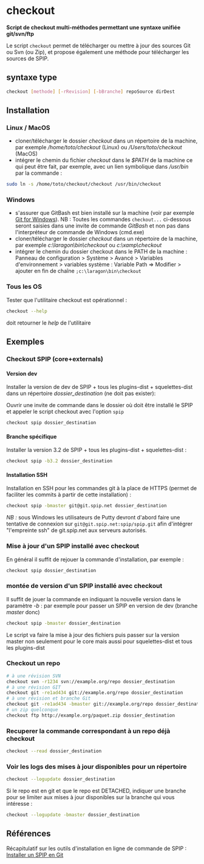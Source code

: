 # checkout

**Script de checkout multi-méthodes permettant une syntaxe unifiée git/svn/ftp**

Le script `checkout` permet de télécharger ou mettre à jour des sources Git ou Svn (ou Zip), et propose également une méthode pour télécharger les sources de SPIP.

## syntaxe type

```bash
checkout [methode] [-rRevision] [-bBranche] repoSource dirDest
```

## Installation

### Linux / MacOS

- cloner/télécharger le dossier *checkout* dans un répertoire de la machine, par exemple */home/toto/checkout* (Linux) ou */Users/toto/checkout* (MacOS)
- intégrer le chemin du fichier *checkout* dans le *$PATH* de la machine ce qui peut être fait, par exemple, avec un lien symbolique dans */usr/bin* par la commande :

```bash
sudo ln -s /home/toto/checkout/checkout /usr/bin/checkout
```

### Windows

- s'assurer que GitBash est bien installé sur la machine (voir par exemple [Git for Windows](https://gitforwindows.org/)).
  NB : Toutes les commandes `checkout...` ci-dessous seront saisies dans une invite de commande *GitBash* et non pas dans l'interpréteur de commande de Windows (cmd.exe)
- cloner/télécharger le dossier *checkout* dans un répertoire de la machine, par exemple *c:\laragon\bin\checkout* ou *c:\xamp\checkout*
- intégrer le chemin du dossier checkout dans le PATH de la machine : Panneau de configuration > Système > Avancé > Variables d'environnement > variables système : Variable Path ⇒ Modifier > ajouter en fin de chaîne `;c:\laragon\bin\checkout`

### Tous les OS

Tester que l'utilitaire checkout est opérationnel :

```bash
checkout --help
```

doit retourner le *help* de l'utilitaire

## Exemples

### Checkout SPIP (core+externals)

#### Version dev

Installer la version de dev de SPIP + tous les plugins-dist + squelettes-dist dans un répertoire *dossier_destination* (ne doit pas exister):

Ouvrir une invite de commande dans le dossier où doit être installé le SPIP et appeler le script checkout avec l'option `spip`

```bash
checkout spip dossier_destination
```

#### Branche spécifique

Installer la version 3.2 de SPIP + tous les plugins-dist + squelettes-dist :

```bash
checkout spip -b3.2 dossier_destination
```

#### Installation SSH

Installation en SSH pour les commandes git à la place de HTTPS (permet de faciliter les commits à partir de cette installation) :

```bash
checkout spip -bmaster git@git.spip.net dossier_destination
```

*NB :* sous Windows les utilisateurs de Putty devront d'abord faire une tentative de connexion sur `git@git.spip.net:spip/spip.git` afin d'intégrer "l'empreinte ssh" de git.spip.net aux serveurs autorisés.

### Mise à jour d'un SPIP installé avec checkout

En général il suffit de rejouer la commande d'installation, par exemple :

```bash
checkout spip dossier_destination
```

### montée de version d'un SPIP installé avec checkout

Il suffit de jouer la commande en indiquant la nouvelle version dans le paramètre *-b* :
par exemple pour passer un SPIP en version de dev (branche *master* donc)

```bash
checkout spip -bmaster dossier_destination
```

Le script va faire la mise à jour des fichiers puis passer sur la version master non seulement pour le core mais aussi pour squelettes-dist et tous les plugins-dist

### Checkout un repo

```bash
# à une révision SVN
checkout svn -r1234 svn://example.org/repo dossier_destination
# à une révision GIT
checkout git -re1ad434 git://example.org/repo dossier_destination
# à une révision et branche Git
checkout git -re1ad434 -bmaster git://example.org/repo dossier_destination
# un zip quelconque
checkout ftp http://example.org/paquet.zip dossier_destination
```

### Recuperer la commande correspondant à un repo déjà checkout

```bash
checkout --read dossier_destination
```

### Voir les logs des mises à jour disponibles pour un répertoire

```bash
checkout --logupdate dossier_destination
```

Si le repo est en git et que le repo est DETACHED,
indiquer une branche pour se limiter aux mises à jour disponibles sur la branche qui vous intéresse :

```bash
checkout --logupdate -bmaster dossier_destination
```

## Références

Récapitulatif sur les outils d'installation en ligne de commande de SPIP : [Installer un SPIP en Git](https://blog.smellup.net/spip.php?article117)
